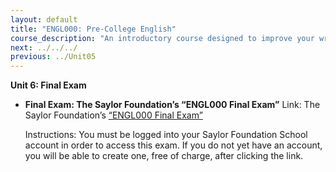 ```yaml
---
layout: default
title: "ENGL000: Pre-College English"
course_description: "An introductory course designed to improve your writing ability through the use of active reading and an understanding of the core components of effective writing."
next: ../../../
previous: ../Unit05
---
```

**Unit 6: Final Exam** <span id="6"></span> 
-   **Final Exam: The Saylor Foundation’s “ENGL000 Final Exam”**
    Link: The Saylor Foundation’s [“ENGL000 Final
    Exam”](http://school.saylor.org/mod/quiz/view.php?id=1310)  
      
     Instructions: You must be logged into your Saylor Foundation School
    account in order to access this exam. If you do not yet have an
    account, you will be able to create one, free of charge, after
    clicking the link.


